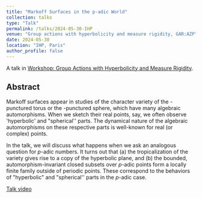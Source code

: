 ```yaml
---
title: "Markoff Surfaces in the p-adic World"
collection: talks
type: "Talk"
permalink: /talks/2024-05-30-IHP
venue: "Group actions with hyperbolicity and measure rigidity, GAR:AZP"
date: 2024-05-30
location: "IHP, Paris"
author_profile: false
---
```


A talk in [Workshop: Group Actions with Hyperbolicity and Measure Rigidity](https://indico.math.cnrs.fr/event/9045/).

## Abstract

Markoff surfaces appear in studies of the character variety of the -punctured torus or the -punctured sphere, which have many algebraic automorphisms. When we sketch their real points, say, we often observe 'hyperbolic' and "spherical'' parts. The dynamical nature of the algebraic automorphisms on these respective parts is well-known for real (or complex) points.

In the talk, we will discuss what happens when we ask an analogous question for $p$-adic numbers. It turns out that (a) the tropicalization of the variety gives rise to a copy of the hyperbolic plane, and (b) the bounded, automorphism-invariant closed subsets over $p$-adic points form a locally finite family outside of periodic points. These correspond to the behaviors of "hyperbolic" and "spherical'' parts in the $p$-adic case.

[Talk video](https://www.carmin.tv/en/video/markoff-surfaces-in-the-p-adic-world)
